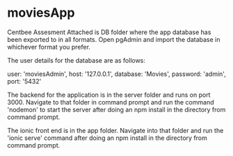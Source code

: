 # moviesApp
Centbee Assesment
Attached is DB folder where the app database has been exported to in all formats. Open pgAdmin and import the database 
in whichever format you prefer.

The user details for the database are as follows:

user: 'moviesAdmin',
host: '127.0.0.1',
database: 'Movies',
password: 'admin',
port: '5432'

The backend for the application is in the server folder and runs on port 3000. Navigate to that folder in command prompt and run the 
command 'nodemon' to start the server after doing an npm install in the directory from command prompt.

The ionic front end is in the app folder. Navigate into that folder and run the 'ionic serve' command after doing an npm install in the directory from command prompt.
